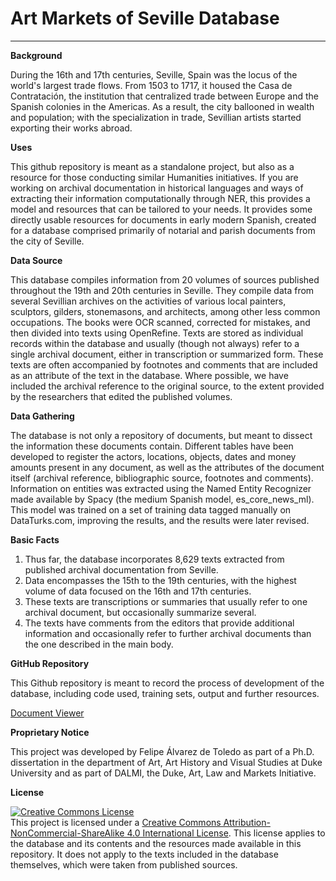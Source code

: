 # Art Markets of Seville Database

---
            
**Background**

During the 16th and 17th centuries, Seville, Spain was the locus of the world's largest trade flows. From 1503 to 1717, it housed the Casa de Contratación, the institution that centralized trade between Europe and the Spanish colonies in the Americas. As a result, the city ballooned in wealth and population; with the specialization in trade, Sevillian artists started exporting their works abroad. 

**Uses**

This github repository is meant as a standalone project, but also as a resource for those conducting similar Humanities initiatives. If you are working on archival documentation in historical languages and ways of extracting their information computationally through NER, this provides a model and resources that can be tailored to your needs. It provides some directly usable resources for documents in early modern Spanish, created for a database comprised primarily of notarial and parish documents from the city of Seville.

**Data Source**

This database compiles information from 20 volumes of sources published throughout the 19th and 20th centuries in Seville. They compile data from several Sevillian archives on the activities of various local painters, sculptors, gilders, stonemasons, and architects, among other less common occupations. The books were OCR scanned, corrected for mistakes, and then divided into texts using OpenRefine. Texts are stored as individual records within the database and usually (though not always) refer to a single archival document, either in transcription or summarized form. These texts are often accompanied by footnotes and comments that are included as an attribute of the text in the database. Where possible, we have included the archival reference to the original source, to the extent provided by the researchers that edited the published volumes.

**Data Gathering**

The database is not only a repository of documents, but meant to dissect the information these documents contain. Different tables have been developed to register the actors, locations, objects, dates and money amounts present in any document, as well as the attributes of the document itself (archival reference, bibliographic source, footnotes and comments). Information on entities was extracted using the Named Entity Recognizer made available by Spacy (the medium Spanish model, es_core_news_ml). This model was trained on a set of training data tagged manually on DataTurks.com, improving the results, and the results were later revised.

**Basic Facts**
1. Thus far, the database incorporates 8,629 texts extracted from published archival documentation from Seville.
1. Data encompasses the 15th to the 19th centuries, with the highest volume of data focused on the 16th and 17th centuries.
1. These texts are transcriptions or summaries that usually refer to one archival document, but occasionally summarize several.
1. The texts have comments from the editors that provide additional information and occasionally refer to further archival documents than the one described in the main body.

**GitHub Repository**

This Github repository is meant to record the process of development of the database, including code used, training sets, output and further resources.

[Document Viewer](DocumentViewer.md)

**Proprietary Notice**

This project was developed by Felipe Álvarez de Toledo as part of a Ph.D. dissertation in the department of Art, Art History and Visual Studies at Duke University and as part of DALMI, the Duke, Art, Law and Markets Initiative. 

**License**

<a rel="license" href="http://creativecommons.org/licenses/by-nc-sa/4.0/"><img alt="Creative Commons License" style="border-width:0" src="https://i.creativecommons.org/l/by-nc-sa/4.0/80x15.png" /></a><br />This project is licensed under a <a rel="license" href="http://creativecommons.org/licenses/by-nc-sa/4.0/">Creative Commons Attribution-NonCommercial-ShareAlike 4.0 International License</a>. This license applies to the database and its contents and the resources made available in this repository. It does not apply to the texts included in the database themselves, which were taken from published sources.
